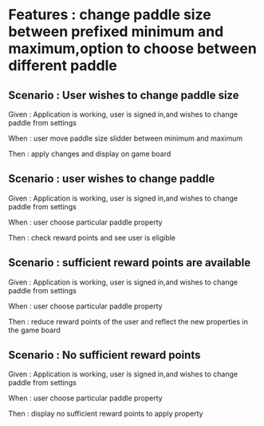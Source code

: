 
# Features : change paddle size between prefixed minimum and maximum,option to choose between different paddle

## Scenario : User wishes to change paddle size

Given : Application is working, user is signed in,and wishes
to change paddle from settings

When : user move paddle size slidder between minimum and maximum

Then : apply changes and display on game board

## Scenario : user wishes to change paddle

Given : Application is working, user is signed in,and wishes
to change paddle from settings

When : user choose particular paddle property

Then : check reward points and see user is eligible

## Scenario : sufficient reward points are available

Given : Application is working, user is signed in,and wishes
to change paddle from settings

When : user choose particular paddle property

Then : reduce reward points of the user and reflect the new properties
in the game board

## Scenario : No sufficient reward points

Given : Application is working, user is signed in,and wishes
to change paddle from settings

When : user choose particular paddle property

Then : display no sufficient reward points to apply property
